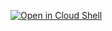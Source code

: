 [![Open in Cloud Shell](https://gstatic.com/cloudssh/images/open-btn.png)](https://ssh.cloud.google.com/cloudshell/editor?cloudshell_git_repo=https://github.com/Agh0stt/XSSL&cloudshell_working_dir=XSSL&cloudshell_run_script=build.sh)
